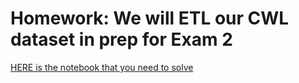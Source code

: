 # Homework:  We will ETL our CWL dataset in prep for Exam 2

[HERE is the notebook that you need to solve](cwl_df_analysis_01.ipynb)
